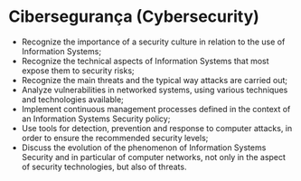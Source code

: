 # Cibersegurança (Cybersecurity)

* Recognize the importance of a security culture in relation to the use of Information Systems; 
* Recognize the technical aspects of Information Systems that most expose them to security risks; 
* Recognize the main threats and the typical way attacks are carried out; 
* Analyze vulnerabilities in networked systems, using various techniques and technologies available; 
* Implement continuous management processes defined in the context of an Information Systems Security policy; 
* Use tools for detection, prevention and response to computer attacks, in order to ensure the recommended security levels; 
* Discuss the evolution of the phenomenon of Information Systems Security and in particular of computer networks, not only in the aspect of security technologies, but also of threats.